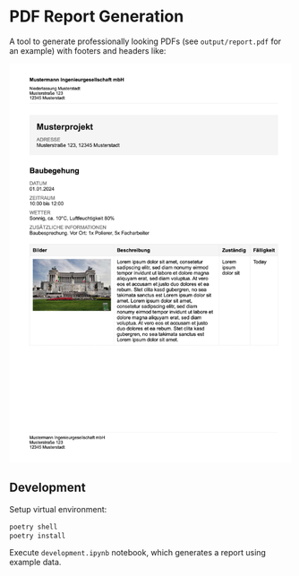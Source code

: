 # PDF Report Generation 

A tool to generate professionally looking PDFs (see `output/report.pdf` for an example) with footers and headers like:

![](examples/pdf-report-example.jpg)

## Development

Setup virtual environment:

```
poetry shell
poetry install
```

Execute `development.ipynb` notebook, which generates a report using example data.

